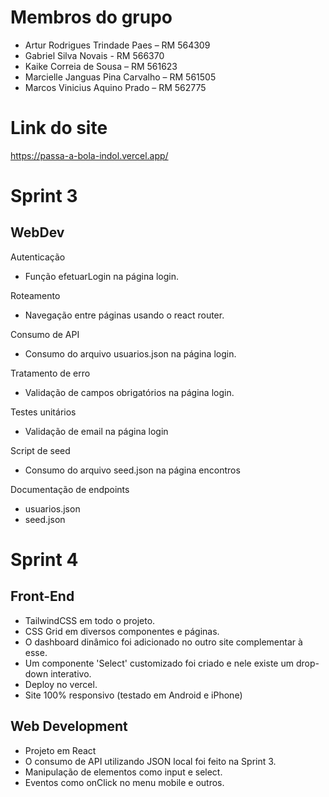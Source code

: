 # Membros do grupo

- Artur Rodrigues Trindade Paes – RM 564309
- Gabriel Silva Novais - RM 566370
- Kaike Correia de Sousa – RM 561623
- Marcielle Janguas Pina Carvalho – RM 561505
- Marcos Vinicius Aquino Prado – RM 562775

# Link do site
https://passa-a-bola-indol.vercel.app/

# Sprint 3 
## WebDev

Autenticação 
- Função efetuarLogin na página login. 

Roteamento
- Navegação entre páginas usando o react router.

Consumo de API
- Consumo do arquivo usuarios.json na página login.

Tratamento de erro
- Validação de campos obrigatórios na página login.

Testes unitários 
- Validação de email na página login

Script de seed
- Consumo do arquivo seed.json na página encontros

Documentação de endpoints
- usuarios.json 
- seed.json

# Sprint 4

## Front-End
- TailwindCSS em todo o projeto.
- CSS Grid em diversos componentes e páginas.
- O dashboard dinâmico foi adicionado no outro site complementar à esse.
- Um componente 'Select' customizado foi criado e nele existe um drop-down interativo.
- Deploy no vercel.
- Site 100% responsivo (testado em Android e iPhone)

## Web Development

- Projeto em React
- O consumo de API utilizando JSON local foi feito na Sprint 3.
- Manipulação de elementos como input e select.
- Eventos como onClick no menu mobile e outros.
